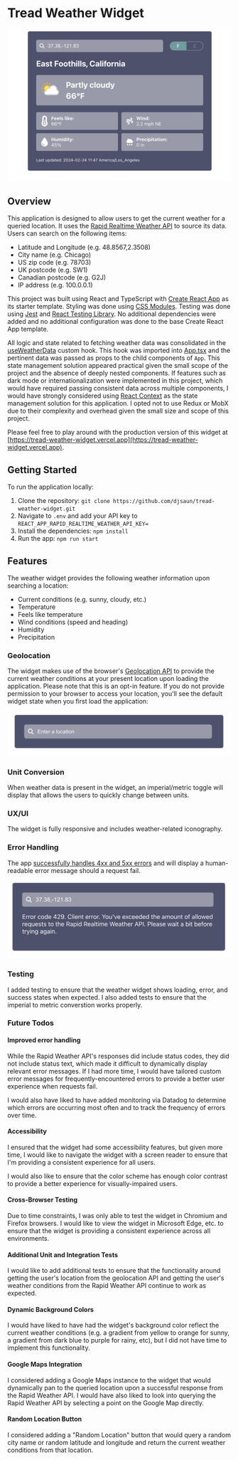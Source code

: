 # Tread Weather Widget

<img src="./public/tread_weather_widget.png" alt="Tread weather widget">

## Overview

This application is designed to allow users to get the current weather for a queried location. It uses the [Rapid Realtime Weather API](https://rapidapi.com/weatherapi/api/weatherapi-com/) to source its data. Users can search on the following items:
- Latitude and Longitude (e.g. 48.8567,2.3508)
- City name (e.g. Chicago)
- US zip code (e.g. 78703)
- UK postcode (e.g. SW1)
- Canadian postcode (e.g. G2J)
- IP address (e.g. 100.0.0.1)

This project was built using React and TypeScript with [Create React App](https://github.com/facebook/create-react-app) as its starter template. Styling was done using [CSS Modules](https://github.com/css-modules/css-modules). Testing was done using [Jest](https://jestjs.io/) and [React Testing Library](https://testing-library.com/). No additional dependencies were added and no additional configuration was done to the base Create React App template.

All logic and state related to fetching weather data was consolidated in the [useWeatherData](https://github.com/djsaun/tread-weather-widget/blob/main/src/hooks/useWeatherData.tsx) custom hook. This hook was imported into [App.tsx](https://github.com/djsaun/tread-weather-widget/blob/main/src/App.tsx) and the pertinent data was passed as props to the child components of `App`. This state management solution appeared practical given the small scope of the project and the absence of deeply nested components. If features such as dark mode or internationalization were implemented in this project, which would have required passing consistent data across multiple components, I would have strongly considered using [React Context](https://react.dev/learn/passing-data-deeply-with-context) as the state management solution for this application. I opted not to use Redux or MobX due to their complexity and overhead given the small size and scope of this project.

Please feel free to play around with the production version of this widget at [https://tread-weather-widget.vercel.app](https://tread-weather-widget.vercel.app).

## Getting Started

To run the application locally:

1. Clone the repository: `git clone https://github.com/djsaun/tread-weather-widget.git`
2. Navigate to `.env` and add your API key to `REACT_APP_RAPID_REALTIME_WEATHER_API_KEY=`
3. Install the dependencies: `npm install`
4. Run the app: `npm run start`

## Features
The weather widget provides the following weather information upon searching a location:
- Current conditions (e.g. sunny, cloudy, etc.)
- Temperature
- Feels like temperature
- Wind conditions (speed and heading)
- Humidity
- Precipitation

### Geolocation
The widget makes use of the browser's [Geolocation API](https://developer.mozilla.org/en-US/docs/Web/API/Geolocation_API) to provide the current weather conditions at your present location upon loading the application. Please note that this is an opt-in feature. If you do not provide permission to your browser to access your location, you'll see the default widget state when you first load the application:

<img src="./public/tread_weather_widget_no_data.png" alt="Weather widget without data" />

### Unit Conversion
When weather data is present in the widget, an imperial/metric toggle will display that allows the users to quickly change between units.

### UX/UI 
The widget is fully responsive and includes weather-related iconography.

### Error Handling
The app [successfully handles 4xx and 5xx errors](https://github.com/djsaun/tread-weather-widget/blob/main/src/hooks/useWeatherData.tsx#L68-L90) and will display a human-readable error message should a request fail.

<img src="./public/tread_weather_widget_error.png" alt="Weather widget with error" />

### Testing
I added testing to ensure that the weather widget shows loading, error, and success states when expected. I also added tests to ensure that the imperial to metric converstion works properly.

### Future Todos

#### Improved error handling
While the Rapid Weather API's responses did include status codes, they did not include status text, which made it difficult to dynamically display relevant error messages. If I had more time, I would have tailored custom error messages for frequently-encountered errors to provide a better user experience when requests fail.

I would also have liked to have added monitoring via Datadog to determine which errors are occurring most often and to track the frequency of errors over time.

#### Accessibility
I ensured that the widget had some accessibility features, but given more time, I would like to navigate the widget with a screen reader to ensure that I'm providing a consistent experience for all users.

I would also like to ensure that the color scheme has enough color contrast to provide a better experience for visually-impaired users.

#### Cross-Browser Testing
Due to time constraints, I was only able to test the widget in Chromium and Firefox browsers. I would like to view the widget in Microsoft Edge, etc. to ensure that the widget is providing a consistent experience across all environments.

#### Additional Unit and Integration Tests
I would like to add additional tests to ensure that the functionality around getting the user's location from the geolocation API and getting the user's weather conditions from the Rapid Weather API continue to work as expected.

#### Dynamic Background Colors
I would have liked to have had the widget's background color reflect the current weather conditions (e.g. a gradient from yellow to orange for sunny, a gradient from dark blue to purple for rainy, etc), but I did not have time to implement this functionality.

#### Google Maps Integration
I considered adding a Google Maps instance to the widget that would dynamically pan to the queried location upon a successful response from the Rapid Weather API. I would have also liked to look into querying the Rapid Weather API by selecting a point on the Google Map directly.

#### Random Location Button
I considered adding a "Random Location" button that would query a random city name or random latitude and longitude and return the current weather conditions from that location.
